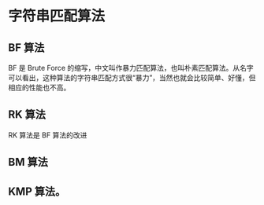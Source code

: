 # 字符串匹配算法

## BF 算法

BF 是 Brute Force 的缩写，中文叫作暴力匹配算法，也叫朴素匹配算法。从名字可以看出，这种算法的字符串匹配方式很“暴力”，当然也就会比较简单、好懂，但相应的性能也不高。

## RK 算法

RK 算法是 BF 算法的改进

## BM 算法

## KMP 算法。
